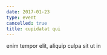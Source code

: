 ```yaml
---
date: 2017-01-23
type: event
cancelled: true
title: cupidatat qui
---
```

enim tempor elit, aliquip culpa sit ut in